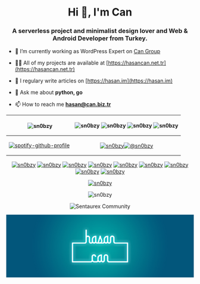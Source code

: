 <h1 align="center">Hi 👋, I'm Can</h1>
<h3 align="center">A serverless project and minimalist design lover and Web & Android Developer from Turkey.</h3>

- 🔭 I’m currently working as WordPress Expert on [Can Group](https://can.biz.tr)

- 👨‍💻 All of my projects are available at [https://hasancan.net.tr](https://hasancan.net.tr)

- 📝 I regulary write articles on [https://hasan.im](https://hasan.im)

- 💬 Ask me about **python, go**

- 📫 How to reach me **hasan@can.biz.tr**

|  <p>&nbsp;<img align="center" src="https://github-readme-stats.vercel.app/api?username=sn0bzy&show_icons=true" alt="sn0bzy" /></p> | <p align="left"><img src="https://www.vectorlogo.zone/logos/firebase/firebase-icon.svg" alt="sn0bzy" width="40" height="40"/> <img src="https://www.vectorlogo.zone/logos/flutterio/flutterio-icon.svg" alt="sn0bzy" width="40" height="40"/> <img src="https://www.vectorlogo.zone/logos/git-scm/git-scm-icon.svg" alt="sn0bzy" width="40" height="40"/> <img src="https://reactnative.dev/img/header_logo.svg" alt="sn0bzy" width="40" height="40"/></p>  |
| :------------: | :------------: |
| [![spotify-github-profile](https://spotify-github-profile.vercel.app/api/view?uid=snobzy&cover_image=false)](https://spotify-github-profile.vercel.app/api/view?uid=snobzy&redirect=true) | <p align="center"><a href="https://twitter.com/sn0bzy" target="blank"><img align="center" src="https://cdn.jsdelivr.net/npm/simple-icons@3.0.1/icons/twitter.svg" alt="sn0bzy" height="40" width="40" /></a><a href="https://medium.com/@sn0bzy" target="blank"><img align="center" src="https://cdn.jsdelivr.net/npm/simple-icons@3.0.1/icons/medium.svg" alt="@sn0bzy" height="40" width="40" /></a></p>|

<p align="center">
<a href="https://codepen.io/sn0bzy" target="blank"><img align="center" src="https://cdn.jsdelivr.net/npm/simple-icons@3.0.1/icons/codepen.svg" alt="sn0bzy" height="20" width="20" /></a>
<a href="https://dev.to/sn0bzy" target="blank"><img align="center" src="https://cdn.jsdelivr.net/npm/simple-icons@3.0.1/icons/dev-dot-to.svg" alt="sn0bzy" height="20" width="20" /></a>
<a href="https://twitter.com/sn0bzy" target="blank"><img align="center" src="https://cdn.jsdelivr.net/npm/simple-icons@3.0.1/icons/twitter.svg" alt="sn0bzy" height="20" width="20" /></a>
<a href="https://linkedin.com/in/sn0bzy" target="blank"><img align="center" src="https://cdn.jsdelivr.net/npm/simple-icons@3.0.1/icons/linkedin.svg" alt="sn0bzy" height="20" width="20" /></a>
<a href="https://stackoverflow.com/sn0bzy" target="blank"><img align="center" src="https://cdn.jsdelivr.net/npm/simple-icons@3.0.1/icons/stackoverflow.svg" alt="sn0bzy" height="20" width="20" /></a>
<a href="https://codesandbox.com/sn0bzy" target="blank"><img align="center" src="https://cdn.jsdelivr.net/npm/simple-icons@3.0.1/icons/codesandbox.svg" alt="sn0bzy" height="20" width="20" /></a>
<a href="https://kaggle.com/sn0bzy" target="blank"><img align="center" src="https://cdn.jsdelivr.net/npm/simple-icons@3.0.1/icons/kaggle.svg" alt="sn0bzy" height="20" width="20" /></a>
<a href="https://fb.com/sn0bzy" target="blank"><img align="center" src="https://cdn.jsdelivr.net/npm/simple-icons@3.0.1/icons/facebook.svg" alt="sn0bzy" height="20" width="20" /></a>
<a href="https://instagram.com/sn0bzy" target="blank"><img align="center" src="https://cdn.jsdelivr.net/npm/simple-icons@3.0.1/icons/instagram.svg" alt="sn0bzy" height="20" width="20" /></a>
</p>

<p align="center"> <a href="https://twitter.com/Sn0bzy"><img src="https://img.shields.io/twitter/follow/sn0bzy?label=Follow%20at%20Twitter&style=for-the-badge" alt="sn0bzy" /> </a></p>
<p align="center"> <img src="https://komarev.com/ghpvc/?username=sn0bzy" alt="sn0bzy" /> </p>
<p align="center"> <img src="https://img.shields.io/discord/561437482990698520" alt="Sentaurex Community" /> </p>
<p align="center"> <a href="https://hasan.im"><img src="https://raw.githubusercontent.com/Sn0bzy/Sn0bzy/master/Cover.jpg" alt="sn0bzy" /></a> </p>



